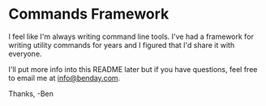 # Commands Framework

I feel like I'm always writing command line tools. I've had a framework for writing utility commands for years and I figured that 
I'd share it with everyone.  

I'll put more info into this README later but if you have questions, feel free to email me at info@benday.com.

Thanks,
-Ben